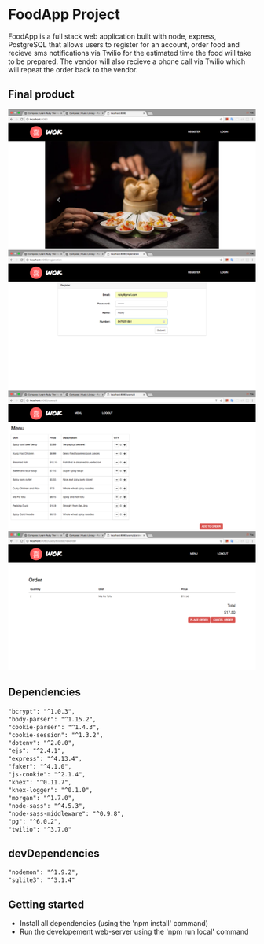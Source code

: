 # FoodApp Project

FoodApp is a full stack web application built with node, express, PostgreSQL that allows users to register for an account, order food and recieve sms notifications via Twilio for the estimated time the food will take to be prepared. The vendor will also recieve a phone call via Twilio which will repeat the order back to the vendor.

## Final product

![This is the home page](https://github.com/rickysychan/mzr_foodapp/blob/master/docs/Landing_page.png)
![Registration page](https://github.com/rickysychan/mzr_foodapp/blob/master/docs/Registration.png)
![Menu page](https://github.com/rickysychan/mzr_foodapp/blob/master/docs/Menu_page.png)
![Confirmation page](https://github.com/rickysychan/mzr_foodapp/blob/master/docs/Confirmation_Page.png)

## Dependencies

    "bcrypt": "^1.0.3",
    "body-parser": "^1.15.2",
    "cookie-parser": "^1.4.3",
    "cookie-session": "^1.3.2",
    "dotenv": "^2.0.0",
    "ejs": "^2.4.1",
    "express": "^4.13.4",
    "faker": "^4.1.0",
    "js-cookie": "^2.1.4",
    "knex": "^0.11.7",
    "knex-logger": "^0.1.0",
    "morgan": "^1.7.0",
    "node-sass": "^4.5.3",
    "node-sass-middleware": "^0.9.8",
    "pg": "^6.0.2",
    "twilio": "^3.7.0"

## devDependencies

    "nodemon": "^1.9.2",
    "sqlite3": "^3.1.4"

## Getting started

- Install all dependencies (using the 'npm install' command)
- Run the developement web-server using the 'npm run local' command
